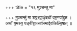 +++
title = "१६ मुञ्चन्तु मा"

+++
मु॒ञ्चन्तु॑ मा शप॒थ्या॒३॒॑दथो॑ वरु॒ण्या॑दु॒त ।  
अथो॑ य॒मस्य॒ पड्बी॑शा॒त्सर्व॑स्माद्देवकिल्बि॒षात् ॥